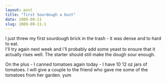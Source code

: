 ```yaml
---
layout: post
title: "first Sourdough a bust"
date: 2009-09-11
slug: 2009-09-11-1
---
```


I just threw my first sourdough brick in the trash - it was dense and to hard to eat.  
I&apos;ll try again next week and i&apos;ll probably add some yeast to ensure that it actually rises well.  The starter should still make the dough sour enough.

On the plus - I canned tomatoes again today - I have 10 12 oz jars of tomatoes.  I will give a couple to the friend who gave me some of the tomatoes from her garden.  yum
